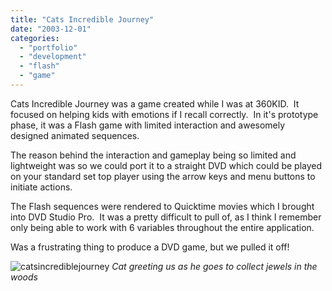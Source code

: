 ```yaml
---
title: "Cats Incredible Journey"
date: "2003-12-01"
categories:
  - "portfolio"
  - "development"
  - "flash"
  - "game"
---
```


Cats Incredible Journey was a game created while I was at 360KID.  It focused on helping kids with emotions if I recall correctly.  In it's prototype phase, it was a Flash game with limited interaction and awesomely designed animated sequences.

The reason behind the interaction and gameplay being so limited and lightweight was so we could port it to a straight DVD which could be played on your standard set top player using the arrow keys and menu buttons to initiate actions.

The Flash sequences were rendered to Quicktime movies which I brought into DVD Studio Pro.  It was a pretty difficult to pull of, as I think I remember only being able to work with 6 variables throughout the entire application.

Was a frustrating thing to produce a DVD game, but we pulled it off!

![catsincrediblejourney](https://d2ypg8o05lff0b.cloudfront.net/wp-content/uploads/2011/12/catsincrediblejourney.jpg)
*Cat greeting us as he goes to collect jewels in the woods*
